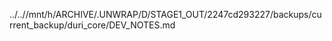 ../..//mnt/h/ARCHIVE/.UNWRAP/D/STAGE1_OUT/2247cd293227/backups/current_backup/duri_core/DEV_NOTES.md